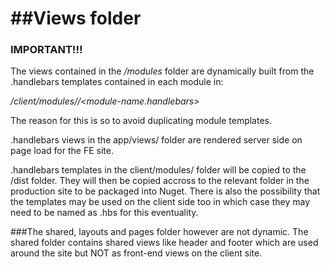 ##Views folder
=======

### IMPORTANT!!!

The views contained in the */modules* folder are dynamically built from the .handlebars templates contained in each module in:

*/client/modules/<module-name>/<module-name.handlebars>*

The reason for this is so to avoid duplicating module templates. 

.handlebars views in the app/views/ folder are rendered server side on page load for the FE site. 

.handlebars templates in the client/modules/ folder will be copied to the /dist folder. They will then be copied accross to the relevant folder in the production site to be packaged into Nuget. 
There is also the possibility that the templates may be used on the client side too in which case they may need to be named as .hbs for this eventuality.

###The shared, layouts and pages folder however are not dynamic. 
The shared folder contains shared views like header and footer which are used around the site but NOT as front-end views on the client site.

